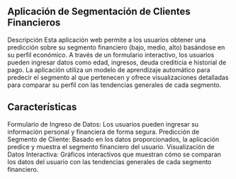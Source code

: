 
## Aplicación de Segmentación de Clientes Financieros
Descripción
Esta aplicación web permite a los usuarios obtener una predicción sobre su segmento financiero (bajo, medio, alto) basándose en su perfil económico. A través de un formulario interactivo, los usuarios pueden ingresar datos como edad, ingresos, deuda crediticia e historial de pago. La aplicación utiliza un modelo de aprendizaje automático para predecir el segmento al que pertenecen y ofrece visualizaciones detalladas para comparar su perfil con las tendencias generales de cada segmento.

## Características
Formulario de Ingreso de Datos: Los usuarios pueden ingresar su información personal y financiera de forma segura.
Predicción de Segmento de Cliente: Basado en los datos proporcionados, la aplicación predice y muestra el segmento financiero del usuario.
Visualización de Datos Interactiva: Gráficos interactivos que muestran cómo se comparan los datos del usuario con las tendencias generales de cada segmento financiero.